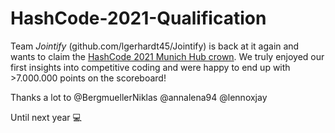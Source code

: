 # HashCode-2021-Qualification


Team *Jointify* (github.com/lgerhardt45/Jointify) is back at it again and wants to claim the [HashCode 2021 Munich Hub crown](https://codingcompetitions.withgoogle.com/hashcode). We truly enjoyed our first insights into competitive coding and were happy to end up with >7.000.000 points on the scoreboard!

Thanks a lot to 
@BergmuellerNiklas
@annalena94
@lennoxjay

Until next year 💻
